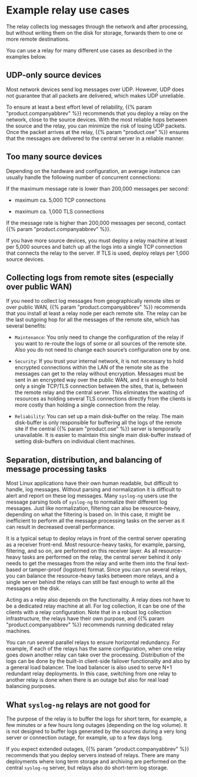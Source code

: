 ---
---
<!-- DISCLAIMER: This file is based on the syslog-ng Open Source Edition documentation https://github.com/balabit/syslog-ng-ose-guides/commit/2f4a52ee61d1ea9ad27cb4f3168b95408fddfdf2 and is used under the terms of The syslog-ng Open Source Edition Documentation License. The file has been modified by Axoflow. -->
# Example relay use cases

The relay collects log messages through the network and after processing, but without writing them on the disk for storage, forwards them to one or more remote destinations.

You can use a relay for many different use cases as described in the examples below.


## UDP-only source devices

Most network devices send log messages over UDP. However, UDP does not guarantee that all packets are delivered, which makes UDP unreliable.

To ensure at least a best effort level of reliability, {{% param "product.companyabbrev" %}} recommends that you deploy a relay on the network, close to the source devices. With the most reliable hops between the source and the relay, you can minimize the risk of losing UDP packets. Once the packet arrives at the relay, {{% param "product.ose" %}} ensures that the messages are delivered to the central server in a reliable manner.

## Too many source devices

Depending on the hardware and configuration, an average instance can usually handle the following number of concurrent connections:

If the maximum message rate is lower than 200,000 messages per second:

  - maximum ca. 5,000 TCP connections

  - maximum ca. 1,000 TLS connections

If the message rate is higher than 200,000 messages per second, contact {{% param "product.companyabbrev" %}}.

If you have more source devices, you must deploy a relay machine at least per 5,000 sources and batch up all the logs into a single TCP connection that connects the relay to the server. If TLS is used, deploy relays per 1,000 source devices.

## Collecting logs from remote sites (especially over public WAN)

If you need to collect log messages from geographically remote sites or over public WAN, {{% param "product.companyabbrev" %}} recommends that you install at least a relay node per each remote site. The relay can be the last outgoing hop for all the messages of the remote site, which has several benefits:

  - `Maintenance`: You only need to change the configuration of the relay if you want to re-route the logs of some or all sources of the remote site. Also you do not need to change each source’s configuration one by one.  

  - `Security`: If you trust your internal network, it is not necessary to hold encrypted connections within the LAN of the remote site as the messages can get to the relay without encryption. Messages must be sent in an encrypted way over the public WAN, and it is enough to hold only a single TCP/TLS connection between the sites, that is, between the remote relay and the central server. This eliminates the wasting of resources as holding several TLS connections directly from the clients is more costly than holding a single connection from the relay.

  - `Reliability`: You can set up a main disk-buffer on the relay. The main disk-buffer is only responsible for buffering all the logs of the remote site if the central {{% param "product.ose" %}} server is temporarily unavailable. It is easier to maintain this single main disk-buffer instead of setting disk-buffers on individual client machines.



## Separation, distribution, and balancing of message processing tasks

Most Linux applications have their own human readable, but difficult to handle, log messages. Without parsing and normalization it is difficult to alert and report on these log messages. Many `syslog-ng` users use the message parsing tools of `syslog-ng` to normalize their different log messages. Just like normalization, filtering can also be resource-heavy, depending on what the filtering is based on. In this case, it might be inefficient to perform all the message processing tasks on the server as it can result in decreased overall performance.

It is a typical setup to deploy relays in front of the central server operating as a receiver front-end. Most resource-heavy tasks, for example, parsing, filtering, and so on, are performed on this receiver layer. As all resource-heavy tasks are performed on the relay, the central server behind it only needs to get the messages from the relay and write them into the final text-based or tamper-proof (logstore) format. Since you can run several relays, you can balance the resource-heavy tasks between more relays, and a single server behind the relays can still be fast enough to write all the messages on the disk.

Acting as a relay also depends on the functionality. A relay does not have to be a dedicated relay machine at all. For log collection, it can be one of the clients with a relay configuration. Note that in a robust log collection infrastructure, the relays have their own purpose, and {{% param "product.companyabbrev" %}} recommends running dedicated relay machines.

You can run several parallel relays to ensure horizontal redundancy. For example, if each of the relays has the same configuration, when one relay goes down another relay can take over the processing. Distribution of the logs can be done by the built-in client-side failover functionality and also by a general load balancer. The load balancer is also used to serve N+1 redundant relay deployments. In this case, switching from one relay to another relay is done when there is an outage but also for real load balancing purposes.



## What `syslog-ng` relays are not good for

The purpose of the relay is to buffer the logs for short term, for example, a few minutes or a few hours long outages (depending on the log volume). It is not designed to buffer logs generated by the sources during a very long server or connection outage, for example, up to a few days long.

If you expect extended outages, {{% param "product.companyabbrev" %}} recommends that you deploy servers instead of relays. There are many deployments where long term storage and archiving are performed on the central `syslog-ng` server, but relays also do short-term log storage.

